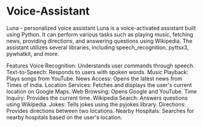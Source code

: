 # Voice-Assistant
Luna - personalized voice assistant 
Luna is a voice-activated assistant built using Python. It can perform various tasks such as playing music, fetching news, providing directions, and answering questions using Wikipedia. The assistant utilizes several libraries, including speech_recognition, pyttsx3, pywhatkit, and more.

Features
Voice Recognition: Understands user commands through speech.
Text-to-Speech: Responds to users with spoken words.
Music Playback: Plays songs from YouTube.
News Access: Opens the latest news from Times of India.
Location Services: Fetches and displays the user's current location on Google Maps.
Web Browsing: Opens Google and YouTube.
Time Inquiry: Provides the current time.
Wikipedia Search: Answers questions using Wikipedia.
Jokes: Tells jokes using the pyjokes library.
Directions: Provides directions between two locations.
Nearby Hospitals: Searches for nearby hospitals based on the user's location.
